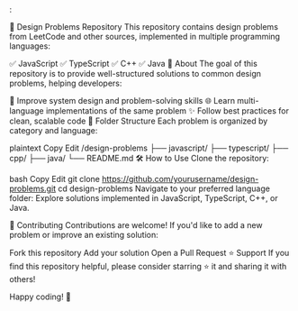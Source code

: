 :

🚀 Design Problems Repository
This repository contains design problems from LeetCode and other sources, implemented in multiple programming languages:

✅ JavaScript
✅ TypeScript
✅ C++
✅ Java
📌 About
The goal of this repository is to provide well-structured solutions to common design problems, helping developers:

🚀 Improve system design and problem-solving skills
🌐 Learn multi-language implementations of the same problem
✨ Follow best practices for clean, scalable code
📂 Folder Structure
Each problem is organized by category and language:

plaintext
Copy
Edit
/design-problems
   ├── javascript/
   ├── typescript/
   ├── cpp/
   ├── java/
   └── README.md
🛠 How to Use
Clone the repository:

bash
Copy
Edit
git clone https://github.com/yourusername/design-problems.git
cd design-problems
Navigate to your preferred language folder:
Explore solutions implemented in JavaScript, TypeScript, C++, or Java.

📢 Contributing
Contributions are welcome! If you'd like to add a new problem or improve an existing solution:

Fork this repository
Add your solution
Open a Pull Request
⭐ Support
If you find this repository helpful, please consider starring ⭐ it and sharing it with others!

Happy coding! 🚀

